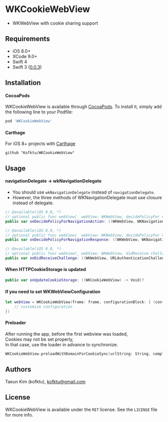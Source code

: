 # WKCookieWebView

- WKWebView with cookie sharing support

## Requirements
- iOS 8.0+
- XCode 9.0+
- Swift 4
- Swift 3 ([0.0.3](https://github.com/Kofktu/WKCookieWebView/tree/0.0.3))

## Installation

#### CocoaPods
WKCookieWebView is available through [CocoaPods](http://cocoapods.org). To install
it, simply add the following line to your Podfile:

```ruby
pod 'WKCookieWebView'
```

#### Carthage
For iOS 8+ projects with [Carthage](https://github.com/Carthage/Carthage)

```
github "Kofktu/WKCookieWebView"
```

## Usage

#### navigationDelegate -> wkNavigationDelegate

- You should use ```wkNavigationDelegate``` instead of ```navigationDelegate```.
- However, the three methods of WKNavigationDelegate must use closure instead of delegate.



```swift
// @available(iOS 8.0, *)
// optional public func webView(_ webView: WKWebView, decidePolicyFor navigationAction: WKNavigationAction, decisionHandler: @escaping (WKNavigationActionPolicy) -> Swift.Void)
public var onDecidePolicyForNavigationAction: ((WKWebView, WKNavigationAction, @escaping (WKNavigationActionPolicy) -> Swift.Void) -> Void)?

// @available(iOS 8.0, *)
// optional public func webView(_ webView: WKWebView, decidePolicyFor navigationResponse: WKNavigationResponse, decisionHandler: @escaping (WKNavigationResponsePolicy) -> Swift.Void)
public var onDecidePolicyForNavigationResponse: ((WKWebView, WKNavigationResponse, @escaping (WKNavigationResponsePolicy) -> Swift.Void) -> Void)?

// @available(iOS 8.0, *)
// optional public func webView(_ webView: WKWebView, didReceive challenge: URLAuthenticationChallenge, completionHandler: @escaping (URLSession.AuthChallengeDisposition, URLCredential?) -> Swift.Void)
public var onDidReceiveChallenge: ((WKWebView, URLAuthenticationChallenge, @escaping (URLSession.AuthChallengeDisposition, URLCredential?) -> Swift.Void) -> Void)?
```



#### When HTTPCookieStorage is updated

```swift
public var onUpdateCookieStorage: ((WKCookieWebView) -> Void)?
```

#### If you need to set WKWebViewConfiguration

```swift
let webView = WKCookieWebView(frame: frame, configurationBlock: { (configuration) in
    // customize configuration
})
```

#### Preloader
After running the app, before the first webview was loaded,  
Cookies may not be set properly,  
In that case, use the loader in advance to synchronize.

```swift
WKCookieWebView.preloadWithDomainForCookieSync(urlString: String, completion: (() -> Void)?)
```

## Authors

Taeun Kim (kofktu), <kofktu@gmail.com>

## License

WKCookieWebView is available under the ```MIT``` license. See the ```LICENSE``` file for more info.
